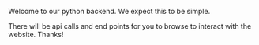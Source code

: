 Welcome to our python backend.
We expect this to be simple.

There will be api calls and end points for you to browse to interact with the website.
Thanks!

